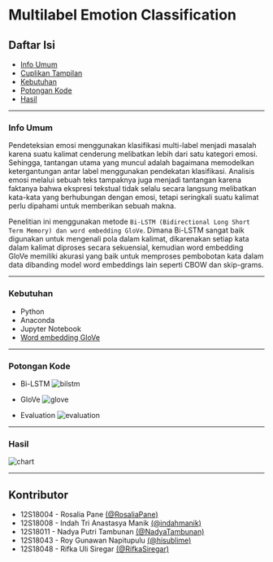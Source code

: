 # Multilabel Emotion Classification

## Daftar Isi 
+ [Info Umum](#info) 
+ [Cuplikan Tampilan](#cuplikan)
+ [Kebutuhan](#kebutuhan)
+ [Potongan Kode](#potongan)
+ [Hasil](#hasil)
-----
<a name="info"></a>
### Info Umum
Pendeteksian emosi menggunakan klasifikasi multi-label menjadi masalah karena suatu kalimat cenderung melibatkan lebih dari satu kategori emosi. Sehingga, tantangan utama yang muncul adalah bagaimana memodelkan ketergantungan antar label menggunakan pendekatan klasifikasi. Analisis emosi melalui sebuah teks tampaknya juga menjadi tantangan karena faktanya bahwa ekspresi tekstual tidak selalu secara langsung melibatkan kata-kata yang berhubungan dengan emosi, tetapi seringkali suatu kalimat perlu dipahami untuk memberikan sebuah makna.

Penelitian ini menggunakan metode `Bi-LSTM (Bidirectional Long Short Term Memory) dan word embedding GloVe`. Dimana Bi-LSTM sangat baik digunakan untuk mengenali pola dalam kalimat, dikarenakan setiap kata dalam kalimat diproses secara sekuensial, kemudian word embedding GloVe memiliki akurasi yang baik untuk memproses pembobotan kata dalam data dibanding model word embeddings lain seperti CBOW dan skip-grams.

-----
<a name="kebutuhan"></a>
### Kebutuhan
+ Python
+ Anaconda
+ Jupyter Notebook
+ [Word embedding GloVe](https://www.kaggle.com/thanakomsn/glove6b300dtxt)

-----
<a name="potongan"></a>
### Potongan Kode
+ Bi-LSTM
![bilstm](https://user-images.githubusercontent.com/60679744/143877704-2c6a2934-4518-484c-ad92-7ae2d5a83bc6.PNG)

+ GloVe
![glove](https://user-images.githubusercontent.com/60679744/143881087-e35e1853-2df2-4022-9d53-506b503e3d5d.PNG)

+ Evaluation
![evaluation](https://user-images.githubusercontent.com/60679744/143879569-22e592a5-2a85-4d9b-b024-3171ea3990b5.PNG)

-----
<a name="Hasil"></a>
### Hasil
![chart](https://user-images.githubusercontent.com/60679744/143879558-7419894d-33aa-4cf7-bfe0-e98a07114d4a.PNG) 

-----

## Kontributor
+ 12S18004 - Rosalia Pane <a href="https://github.com/RosaliaPane">(@RosaliaPane)</a>
+ 12S18008 - Indah Tri Anastasya Manik <a href="https://github.com/indahmanik">(@indahmanik)</a>
+ 12S18011 - Nadya Putri Tambunan <a href="https://github.com/NadyaTambunan">(@NadyaTambunan)</a>
+ 12S18043 - Roy Gunawan Napitupulu <a href="https://github.com/hisublime">(@hisublime)</a>
+ 12S18048 - Rifka Uli Siregar <a href="https://github.com/RifkaSiregar">(@RifkaSiregar)</a>
